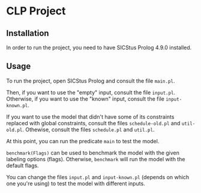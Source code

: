 # CLP Project

## Installation

In order to run the project, you need to have SICStus Prolog 4.9.0 installed.

## Usage

To run the project, open SICStus Prolog and consult the file `main.pl`.

Then, if you want to use the "empty" input, consult the file `input.pl`.
Otherwise, if you want to use the "known" input, consult the file `input-known.pl`.

If you want to use the model that didn't have some of its constraints replaced with global constraints, consult the files `schedule-old.pl` and `util-old.pl`.
Othewise, consult the files `schedule.pl` and `util.pl`.

At this point, you can run the predicate `main` to test the model.

`benchmark(Flags)` can be used to benchmark the model with the given labeling options (flags).
Otherwise, `benchmark` will run the model with the default flags.

You can change the files `input.pl` and `input-known.pl` (depends on which one you're using) to test the model with different inputs.
